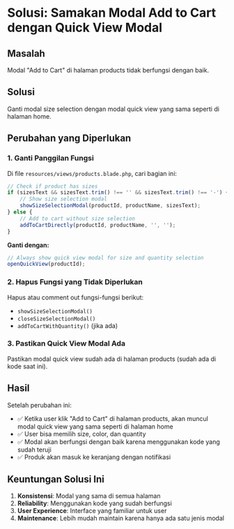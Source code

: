 # Solusi: Samakan Modal Add to Cart dengan Quick View Modal

## Masalah
Modal "Add to Cart" di halaman products tidak berfungsi dengan baik.

## Solusi
Ganti modal size selection dengan modal quick view yang sama seperti di halaman home.

## Perubahan yang Diperlukan

### 1. Ganti Panggilan Fungsi
Di file `resources/views/products.blade.php`, cari bagian ini:

```javascript
// Check if product has sizes
if (sizesText && sizesText.trim() !== '' && sizesText.trim() !== '-') {
    // Show size selection modal
    showSizeSelectionModal(productId, productName, sizesText);
} else {
    // Add to cart without size selection
    addToCartDirectly(productId, productName, '', '');
}
```

**Ganti dengan:**
```javascript
// Always show quick view modal for size and quantity selection
openQuickView(productId);
```

### 2. Hapus Fungsi yang Tidak Diperlukan
Hapus atau comment out fungsi-fungsi berikut:
- `showSizeSelectionModal()`
- `closeSizeSelectionModal()`
- `addToCartWithQuantity()` (jika ada)

### 3. Pastikan Quick View Modal Ada
Pastikan modal quick view sudah ada di halaman products (sudah ada di kode saat ini).

## Hasil
Setelah perubahan ini:
- ✅ Ketika user klik "Add to Cart" di halaman products, akan muncul modal quick view yang sama seperti di halaman home
- ✅ User bisa memilih size, color, dan quantity
- ✅ Modal akan berfungsi dengan baik karena menggunakan kode yang sudah teruji
- ✅ Produk akan masuk ke keranjang dengan notifikasi

## Keuntungan Solusi Ini
1. **Konsistensi**: Modal yang sama di semua halaman
2. **Reliability**: Menggunakan kode yang sudah berfungsi
3. **User Experience**: Interface yang familiar untuk user
4. **Maintenance**: Lebih mudah maintain karena hanya ada satu jenis modal